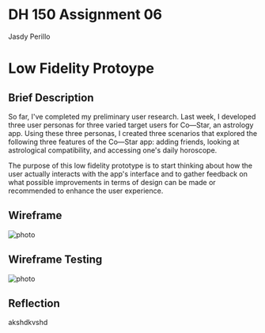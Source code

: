 # DH 150 Assignment 06

Jasdy Perillo

# Low Fidelity Protoype

## Brief Description

So far, I've completed my preliminary user research. Last week, I developed three user personas for three varied target users for Co—Star, an astrology app. Using these three personas, I created three scenarios that explored the following three features of the Co—Star app: adding friends, looking at astrological compatibility, and accessing one's daily horoscope. 

The purpose of this low fidelity prototype is to start thinking about how the user actually interacts with the app's interface and to gather feedback on what possible improvements in terms of design can be made or recommended to enhance the user experience. 


## Wireframe

![photo]()


## Wireframe Testing
![photo]()


## Reflection 

akshdkvshd
